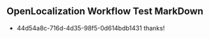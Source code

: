 ## OpenLocalization Workflow Test MarkDown
* 44d54a8c-716d-4d35-98f5-0d614bdb1431 thanks!

<!--HONumber=Jul16_HO3-->


